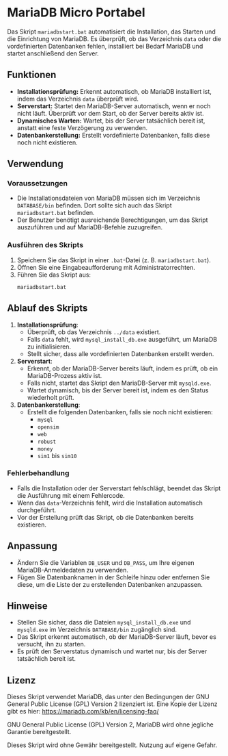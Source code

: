 # MariaDB Micro Portabel

Das Skript `mariadbstart.bat` automatisiert die Installation, das Starten und die Einrichtung von MariaDB. Es überprüft, ob das Verzeichnis `data` oder die vordefinierten Datenbanken fehlen, installiert bei Bedarf MariaDB und startet anschließend den Server.

## Funktionen
- **Installationsprüfung:** Erkennt automatisch, ob MariaDB installiert ist, indem das Verzeichnis `data` überprüft wird.
- **Serverstart:** Startet den MariaDB-Server automatisch, wenn er noch nicht läuft. Überprüft vor dem Start, ob der Server bereits aktiv ist.
- **Dynamisches Warten:** Wartet, bis der Server tatsächlich bereit ist, anstatt eine feste Verzögerung zu verwenden.
- **Datenbankerstellung:** Erstellt vordefinierte Datenbanken, falls diese noch nicht existieren.

## Verwendung
### Voraussetzungen
- Die Installationsdateien von MariaDB müssen sich im Verzeichnis `DATABASE/bin` befinden. Dort sollte sich auch das Skript `mariadbstart.bat` befinden.
- Der Benutzer benötigt ausreichende Berechtigungen, um das Skript auszuführen und auf MariaDB-Befehle zuzugreifen.

### Ausführen des Skripts
1. Speichern Sie das Skript in einer `.bat`-Datei (z. B. `mariadbstart.bat`).
2. Öffnen Sie eine Eingabeaufforderung mit Administratorrechten.
3. Führen Sie das Skript aus:
   ```
   mariadbstart.bat
   ```

## Ablauf des Skripts
1. **Installationsprüfung**:
   - Überprüft, ob das Verzeichnis `../data` existiert.
   - Falls `data` fehlt, wird `mysql_install_db.exe` ausgeführt, um MariaDB zu initialisieren.
   - Stellt sicher, dass alle vordefinierten Datenbanken erstellt werden.
2. **Serverstart**:
   - Erkennt, ob der MariaDB-Server bereits läuft, indem es prüft, ob ein MariaDB-Prozess aktiv ist.
   - Falls nicht, startet das Skript den MariaDB-Server mit `mysqld.exe`.
   - Wartet dynamisch, bis der Server bereit ist, indem es den Status wiederholt prüft.
3. **Datenbankerstellung**:
   - Erstellt die folgenden Datenbanken, falls sie noch nicht existieren:
     - `mysql`
     - `opensim`
     - `web`
     - `robust`
     - `money`
     - `sim1` bis `sim10`

### Fehlerbehandlung
- Falls die Installation oder der Serverstart fehlschlägt, beendet das Skript die Ausführung mit einem Fehlercode.
- Wenn das `data`-Verzeichnis fehlt, wird die Installation automatisch durchgeführt.
- Vor der Erstellung prüft das Skript, ob die Datenbanken bereits existieren.

## Anpassung
- Ändern Sie die Variablen `DB_USER` und `DB_PASS`, um Ihre eigenen MariaDB-Anmeldedaten zu verwenden.
- Fügen Sie Datenbanknamen in der Schleife hinzu oder entfernen Sie diese, um die Liste der zu erstellenden Datenbanken anzupassen.

## Hinweise
- Stellen Sie sicher, dass die Dateien `mysql_install_db.exe` und `mysqld.exe` im Verzeichnis `DATABASE/bin` zugänglich sind.
- Das Skript erkennt automatisch, ob der MariaDB-Server läuft, bevor es versucht, ihn zu starten.
- Es prüft den Serverstatus dynamisch und wartet nur, bis der Server tatsächlich bereit ist.

## Lizenz
Dieses Skript verwendet MariaDB, das unter den Bedingungen der GNU General Public License (GPL) Version 2 lizenziert ist. Eine Kopie der Lizenz gibt es hier: https://mariadb.com/kb/en/licensing-faq/

GNU General Public License (GPL) Version 2, MariaDB wird ohne jegliche Garantie bereitgestellt. 

Dieses Skript wird ohne Gewähr bereitgestellt. Nutzung auf eigene Gefahr.

